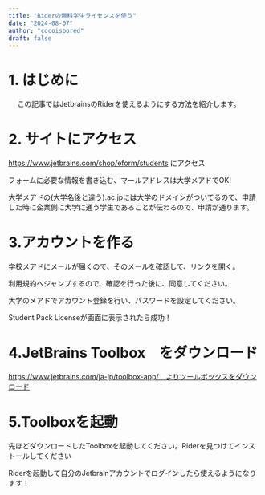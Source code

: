 ```yaml
---
title: "Riderの無料学生ライセンスを使う"
date: "2024-08-07"
author: "cocoisbored"
draft: false
---
```


# 1. はじめに
　
この記事ではJetbrainsのRiderを使えるようにする方法を紹介します。

# 2. サイトにアクセス

https://www.jetbrains.com/shop/eform/students にアクセス

フォームに必要な情報を書き込む、マールアドレスは大学メアドでOK!

大学メアドの(大学名後と違う).ac.jpには大学のドメインがついてるので、申請した時に企業側に大学に通う学生であることが伝わるので、申請が通ります。

# 3.アカウントを作る

学校メアドにメールが届くので、そのメールを確認して、リンクを開く。

利用規約へジャンプするので、確認を行った後に、同意してください。

大学のメアドでアカウント登録を行い、パスワードを設定してください。

Student Pack Licenseが画面に表示されたら成功！


# 4.JetBrains Toolbox　をダウンロード

https://www.jetbrains.com/ja-jp/toolbox-app/　よりツールボックスをダウンロード

# 5.Toolboxを起動 

先ほどダウンロードしたToolboxを起動してください。Riderを見つけてインストールしてください

Riderを起動して自分のJetbrainアカウントでログインしたら使えるようになります！